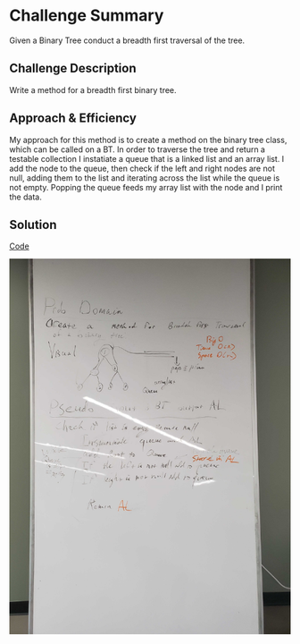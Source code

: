 # Challenge Summary
Given a Binary Tree conduct a breadth first traversal of the tree. 
## Challenge Description
Write a method for a breadth first binary tree. 
## Approach & Efficiency
My approach for this method is to create a method on the binary tree class, which can be called on a BT. In order to traverse the tree and return a testable collection I instatiate a queue that is a linked list and an array list. 
I add the node to the queue, then check if the left and right nodes are not null, adding them to the list and iterating across the list while the queue is not empty. Popping the queue feeds my array list with the node and I print the data. 

## Solution
[Code](https://github.com/GoldBeardSea/data-structures-and-algorithms/tree/master/401Challenges/src/main/java/Challenges/)

![alt text](https://raw.githubusercontent.com/GoldBeardSea/data-structures-and-algorithms/master/assets/bft.jpg "White Board")